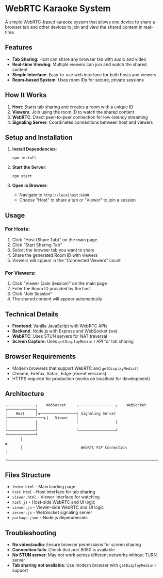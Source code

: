 # WebRTC Karaoke System

A simple WebRTC-based karaoke system that allows one device to share a browser tab and other devices to join and view the shared content in real-time.

## Features

- **Tab Sharing**: Host can share any browser tab with audio and video
- **Real-time Viewing**: Multiple viewers can join and watch the shared content
- **Simple Interface**: Easy-to-use web interface for both hosts and viewers
- **Room-based System**: Uses room IDs for secure, private sessions

## How It Works

1. **Host**: Starts tab sharing and creates a room with a unique ID
2. **Viewers**: Join using the room ID to watch the shared content
3. **WebRTC**: Direct peer-to-peer connection for low-latency streaming
4. **Signaling Server**: Coordinates connections between host and viewers

## Setup and Installation

1. **Install Dependencies**:
   ```bash
   npm install
   ```

2. **Start the Server**:
   ```bash
   npm start
   ```

3. **Open in Browser**:
   - Navigate to `http://localhost:8080`
   - Choose "Host" to share a tab or "Viewer" to join a session

## Usage

### For Hosts:
1. Click "Host (Share Tab)" on the main page
2. Click "Start Sharing Tab"
3. Select the browser tab you want to share
4. Share the generated Room ID with viewers
5. Viewers will appear in the "Connected Viewers" count

### For Viewers:
1. Click "Viewer (Join Session)" on the main page
2. Enter the Room ID provided by the host
3. Click "Join Session"
4. The shared content will appear automatically

## Technical Details

- **Frontend**: Vanilla JavaScript with WebRTC APIs
- **Backend**: Node.js with Express and WebSocket (ws)
- **WebRTC**: Uses STUN servers for NAT traversal
- **Screen Capture**: Uses `getDisplayMedia()` API for tab sharing

## Browser Requirements

- Modern browsers that support WebRTC and `getDisplayMedia()`
- Chrome, Firefox, Safari, Edge (recent versions)
- HTTPS required for production (works on localhost for development)

## Architecture

```
┌─────────────┐    WebSocket     ┌─────────────────┐    WebSocket     ┌─────────────┐
│    Host     │◄─────────────────┤ Signaling Server │─────────────────►│   Viewer    │
│             │                  │                 │                  │             │
└─────────────┘                  └─────────────────┘                  └─────────────┘
       │                                                                      ▲
       │                           WebRTC P2P Connection                       │
       └──────────────────────────────────────────────────────────────────────┘
```

## Files Structure

- `index.html` - Main landing page
- `host.html` - Host interface for tab sharing
- `viewer.html` - Viewer interface for watching
- `host.js` - Host-side WebRTC and UI logic
- `viewer.js` - Viewer-side WebRTC and UI logic
- `server.js` - WebSocket signaling server
- `package.json` - Node.js dependencies

## Troubleshooting

- **No video/audio**: Ensure browser permissions for screen sharing
- **Connection fails**: Check that port 8080 is available
- **No STUN server**: May not work across different networks without TURN server
- **Tab sharing not available**: Use modern browser with `getDisplayMedia()` support